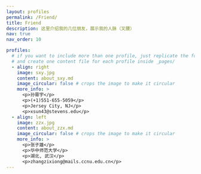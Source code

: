 ```yaml
---
layout: profiles
permalink: /Friend/
title: Friend
description: 这里介绍我的几位朋友，展示我的人脉（叉腰）
nav: true
nav_order: 10

profiles:
  # if you want to include more than one profile, just replicate the following block
  # and create one content file for each profile inside _pages/
  - align: right
    image: sxy.jpg
    content: about_sxy.md
    image_circular: false # crops the image to make it circular
    more_info: >
      <p>孙霄宇</p>
      <p>(+1)551-655-5059</p>
      <p>Jersey City, NJ</p>
      <p>xsun43@stevens.edu</p>
  - align: left
    image: zzx.jpg
    content: about_zzx.md
    image_circular: false # crops the image to make it circular
    more_info: >
      <p>张子雄</p>
      <p>华中师范大学</p>
      <p>湖北, 武汉</p>
      <p>zhangzixiong@mails.ccnu.edu.cn</p>
---
```

